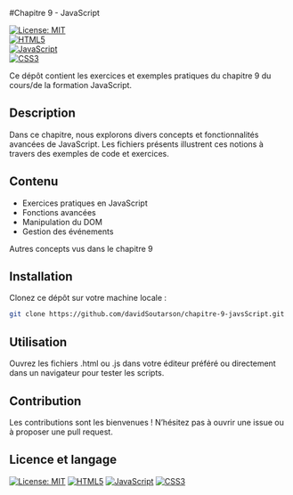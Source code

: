 #Chapitre 9 - JavaScript

[![License: MIT](https://img.shields.io/badge/License-MIT-yellow.svg)](https://opensource.org/licenses/MIT)  
[![HTML5](https://img.shields.io/badge/HTML5-E34F26?logo=html5&logoColor=white)](https://developer.mozilla.org/fr/docs/Web/HTML)  
[![JavaScript](https://img.shields.io/badge/JavaScript-F7DF1E?logo=javascript&logoColor=black)](https://developer.mozilla.org/fr/docs/Web/JavaScript)  
[![CSS3](https://img.shields.io/badge/CSS3-1572B6?logo=css3&logoColor=white)](https://developer.mozilla.org/fr/docs/Web/CSS)


Ce dépôt contient les exercices et exemples pratiques du chapitre 9 du cours/de la formation JavaScript.

## Description
Dans ce chapitre, nous explorons divers concepts et fonctionnalités avancées de JavaScript. Les fichiers présents illustrent ces notions à travers des exemples de code et exercices.

## Contenu
- Exercices pratiques en JavaScript
- Fonctions avancées
- Manipulation du DOM
- Gestion des événements

Autres concepts vus dans le chapitre 9

## Installation
Clonez ce dépôt sur votre machine locale :

```bash
git clone https://github.com/davidSoutarson/chapitre-9-javsScript.git
```

## Utilisation
Ouvrez les fichiers .html ou .js dans votre éditeur préféré ou directement dans un navigateur pour tester les scripts.

## Contribution
Les contributions sont les bienvenues !
N’hésitez pas à ouvrir une issue ou à proposer une pull request.

## Licence et langage
[![License: MIT](https://img.shields.io/badge/License-MIT-yellow.svg)](https://opensource.org/licenses/MIT) [![HTML5](https://img.shields.io/badge/HTML5-E34F26?logo=html5&logoColor=white)](https://developer.mozilla.org/fr/docs/Web/HTML) [![JavaScript](https://img.shields.io/badge/JavaScript-F7DF1E?logo=javascript&logoColor=black)](https://developer.mozilla.org/fr/docs/Web/JavaScript) [![CSS3](https://img.shields.io/badge/CSS3-1572B6?logo=css3&logoColor=white)](https://developer.mozilla.org/fr/docs/Web/CSS)

